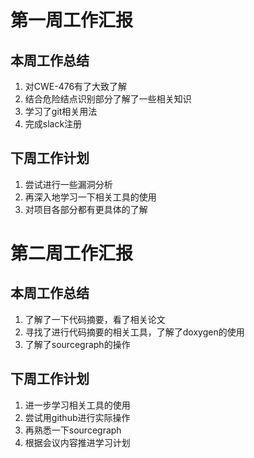 # 第一周工作汇报
## 本周工作总结
1. 对CWE-476有了大致了解
2. 结合危险结点识别部分了解了一些相关知识
3. 学习了git相关用法
4. 完成slack注册
## 下周工作计划
1. 尝试进行一些漏洞分析
2. 再深入地学习一下相关工具的使用
3. 对项目各部分都有更具体的了解

# 第二周工作汇报
## 本周工作总结
1. 了解了一下代码摘要，看了相关论文
2. 寻找了进行代码摘要的相关工具，了解了doxygen的使用
3. 了解了sourcegraph的操作

## 下周工作计划
1. 进一步学习相关工具的使用
2. 尝试用github进行实际操作
3. 再熟悉一下sourcegraph
4. 根据会议内容推进学习计划

